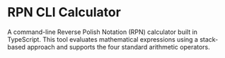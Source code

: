 # RPN CLI Calculator

A command-line Reverse Polish Notation (RPN) calculator built in TypeScript. This tool evaluates mathematical expressions using a stack-based approach and supports the four standard arithmetic operators.


